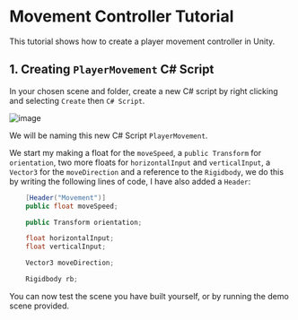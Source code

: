 # Movement Controller Tutorial

This tutorial shows how to create a player movement controller in Unity.

## 1. Creating `PlayerMovement` C# Script

In your chosen scene and folder, create a new C# script by right clicking and selecting `Create` then `C# Script`.

![image](https://github.com/august-anumba/First-Person-Camera-Controller-Tutorial/assets/146851823/370bb5c7-007c-40b0-b1c2-0bfe649d0440)

We will be naming this new C# Script `PlayerMovement`.

We start my making a float for the `moveSpeed`, a `public Transform` for `orientation`, two more floats for `horizontalInput` and `verticalInput`, a `Vector3` for the `moveDirection` and a reference to the `Rigidbody`, we do this by writing the following lines of code, I have also added a `Header`:

```.cs 
    [Header("Movement")]
    public float moveSpeed;

    public Transform orientation;

    float horizontalInput;
    float verticalInput;

    Vector3 moveDirection;

    Rigidbody rb;
```


You can now test the scene you have built yourself, or by running the demo scene provided.
